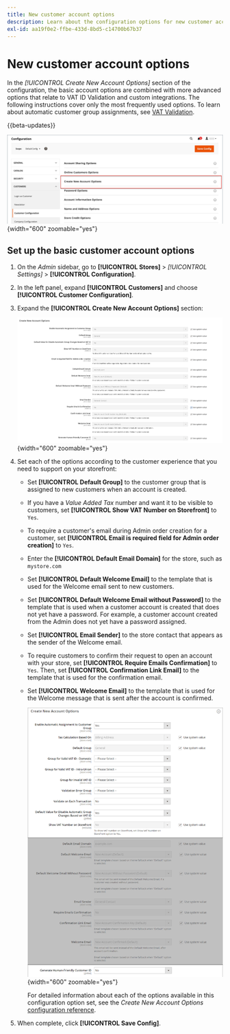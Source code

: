 ```yaml
---
title: New customer account options
description: Learn about the configuration options for new customer accounts in your store.
exl-id: aa19f0e2-ffbe-433d-8bd5-c14700b67b37
---
```

# New customer account options

In the _[!UICONTROL Create New Account Options]_ section of the configuration, the basic account options are combined with more advanced options that relate to VAT ID Validation and custom integrations. The following instructions cover only the most frequently used options. To learn about automatic customer group assignments, see [VAT Validation](../stores-purchase/vat.md).

{{beta-updates}}

![Create New Account Options](assets/customer-configuration-create-new-account-options.png){width="600" zoomable="yes"}

## Set up the basic customer account options

1. On the _Admin_ sidebar, go to **[!UICONTROL Stores]** > _[!UICONTROL Settings]_ > **[!UICONTROL Configuration]**.

1. In the left panel, expand **[!UICONTROL Customers]** and choose **[!UICONTROL Customer Configuration]**.

1. Expand the **[!UICONTROL Create New Account Options]** section:

    ![Create New Account Options default settings](../configuration-reference/customers/assets/customer-configuration-create-new-account-options.png){width="600" zoomable="yes"}

1. Set each of the options according to the customer experience that you need to support on your storefront:

    - Set **[!UICONTROL Default Group]** to the customer group that is assigned to new customers when an account is created.

    - If you have a _Value Added Tax_ number and want it to be visible to customers, set **[!UICONTROL Show VAT Number on Storefront]** to `Yes`.

    - To require a customer's email during Admin order creation for a customer, set **[!UICONTROL Email is required field for Admin order creation]** to `Yes`.

    - Enter the **[!UICONTROL Default Email Domain]** for the store, such as `mystore.com`

    - Set **[!UICONTROL Default Welcome Email]** to the template that is used for the Welcome email sent to new customers.

    - Set **[!UICONTROL Default Welcome Email without Password]** to the template that is used when a customer account is created that does not yet have a password. For example, a customer account created from the Admin does not yet have a password assigned.

    - Set **[!UICONTROL Email Sender]** to the store contact that appears as the sender of the Welcome email.

    - To require customers to confirm their request to open an account with your store, set **[!UICONTROL Require Emails Confirmation]** to `Yes`. Then, set **[!UICONTROL Confirmation Link Email]** to the template that is used for the confirmation email.

    - Set **[!UICONTROL Welcome Email]** to the template that is used for the Welcome message that is sent after the account is confirmed.

      ![Create New Account Options with VAT enabled](../configuration-reference/customers/assets/customer-configuration-create-new-account-options-vat.png){width="600" zoomable="yes"}

      For detailed information about each of the options available in this configuration option set, see the _Create New Account Options_ [configuration reference](../configuration-reference/customers/customer-configuration.md).

1. When complete, click **[!UICONTROL Save Config]**.
